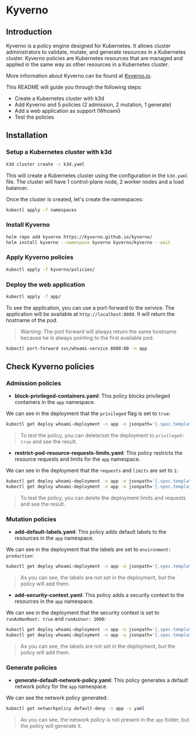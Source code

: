 # Kyverno

## Introduction

Kyverno is a policy engine designed for Kubernetes. It allows cluster administrators to validate, mutate, and generate resources in a Kubernetes cluster. Kyverno policies are Kubernetes resources that are managed and applied in the same way as other resources in a Kubernetes cluster.

More information about Kyverno can be found at [Kyverno.io](https://kyverno.io/).

This README will guide you through the following steps:

- Create a Kubernetes cluster with k3d
- Add Kyverno and 5 policies (2 admission, 2 mutation, 1 generate)
- Add a web application as support (Whoami)
- Test the policies

## Installation

### Setup a Kubernetes cluster with k3d

```bash
k3d cluster create -c k3d.yaml
```

This will create a Kubernetes cluster using the configuration in the `k3d.yaml` file. The cluster will have 1 control-plane node, 2 worker nodes and a load balancer.

Once the cluster is created, let's create the namespaces:

```bash
kubectl apply -f namespaces
```

### Install Kyverno

```bash
helm repo add kyverno https://kyverno.github.io/kyverno/
helm install kyverno --namespace kyverno kyverno/kyverno --wait
```

### Apply Kyverno policies

```bash
kubectl apply -f kyverno/policies/
```

### Deploy the web application

```bash
kubectl apply -f app/
```

To see the application, you can use a port-forward to the service. The application will be available at `http://localhost:8080`. It will return the hostname of the pod.

> Warning: The port forward will always return the same hostname because he is always pointing to the first available pod.

```bash
kubectl port-forward svc/whoami-service 8080:80 -n app
```

## Check Kyverno policies

### Admission policies

- **block-privileged-containers.yaml**: This policy blocks privileged containers in the `app` namespace.

We can see in the deployment that the `privileged` flag is set to `true`:

```bash
kubectl get deploy whoami-deployment -n app -o jsonpath='{.spec.template.spec.containers[0].securityContext.privileged}'
```

> To test the policy, you can delete/set the deployment to `privileged: true` and see the result.

- **restrict-pod-resource-requests-limits.yaml**: This policy restricts the resource requests and limits for the `app` namespace.

We can see in the deployment that the `requests` and `limits` are set to `1`:

```bash
kubectl get deploy whoami-deployment -n app -o jsonpath='{.spec.template.spec.containers[0].resources.requests.cpu}'
kubectl get deploy whoami-deployment -n app -o jsonpath='{.spec.template.spec.containers[0].resources.limits.cpu}'
```

> To test the policy, you can delete the deployment limits and requests and see the result.

### Mutation policies

- **add-default-labels.yaml**: This policy adds default labels to the resources in the `app` namespace.

We can see in the deployment that the labels are set to `environment: production`:

```bash
kubectl get deploy whoami-deployment -n app -o jsonpath='{.spec.template.metadata.labels}'
```

> As you can see, the labels are not set in the deployment, but the policy will add them.

- **add-security-context.yaml**: This policy adds a security context to the resources in the `app` namespace.

We can see in the deployment that the security context is set to `runAsNonRoot: true` and `runAsUser: 1000`:

```bash
kubectl get deploy whoami-deployment -n app -o jsonpath='{.spec.template.spec.securityContext.runAsNonRoot}'
kubectl get deploy whoami-deployment -n app -o jsonpath='{.spec.template.spec.securityContext.runAsUser}'
```

> As you can see, the labels are not set in the deployment, but the policy will add them.

### Generate policies

- **generate-default-network-policy.yaml**: This policy generates a default network policy for the `app` namespace.

We can see the network policy generated:

```bash
kubectl get networkpolicy default-deny -n app -o yaml
```

> As you can see, the network policy is not present in the `app` folder, but the policy will generate it.
